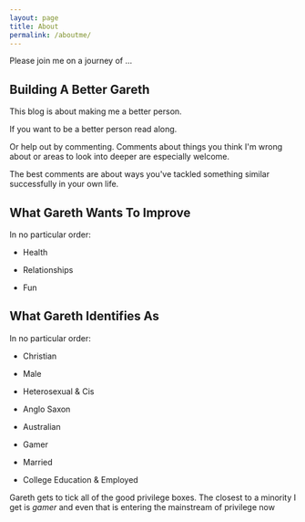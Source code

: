```yaml
---
layout: page
title: About
permalink: /aboutme/
---
```


Please join me on a journey of …

## Building A Better Gareth

This blog is about making me a better person.

If you want to be a better person read along. 

Or help out by commenting. Comments about things you think I'm wrong 
about or areas to look into deeper are especially welcome.

The best comments are about ways you've tackled something similar 
successfully in your own life.

## What Gareth Wants To Improve

In no particular order:

* Health

* Relationships

* Fun

## What Gareth Identifies As

In no particular order:

* Christian

* Male

* Heterosexual & Cis

* Anglo Saxon

* Australian

* Gamer

* Married

* College Education & Employed

Gareth gets to tick all of the good privilege boxes. The closest to a 
minority I get is _gamer_ and even that is entering the mainstream of 
privilege now

